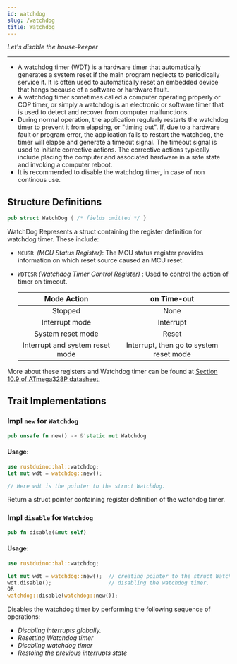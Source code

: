 ```yaml
---
id: watchdog
slug: /watchdog
title: Watchdog
---
```


*Let's disable the house-keeper*

----

- A watchdog timer (WDT) is a hardware timer that automatically generates a
  system reset if the main program neglects to periodically service it. It is
  often used to automatically reset an embedded device that hangs because of a
  software or hardware fault.
- A watchdog timer sometimes called a computer operating properly or COP timer,
  or simply a watchdog is an electronic or software timer that is used to detect
  and recover from computer malfunctions.
- During normal operation, the application regularly restarts the watchdog timer
  to prevent it from elapsing, or "timing out". If, due to a hardware fault or
  program error, the application fails to restart the watchdog, the timer will
  elapse and generate a timeout signal. The timeout signal is used to initiate
  corrective actions. The corrective actions typically include placing the
  computer and associated hardware in a safe state and invoking a computer
  reboot.
- It is recommended to disable the watchdog timer, in case of non continous use.

## Structure Definitions

```rust
pub struct WatchDog { /* fields omitted */ }
```

WatchDog Represents a struct containing the register definition for watchdog
timer. These include:

* `MCUSR `*(MCU Status Register)*:  The MCU status register provides information on which reset source caused an MCU reset.

* `WDTCSR` *(Watchdog Timer Control Register)* : Used to control the action of timer on timeout.

  |           Mode Action           |               on Time-out               |
  | :-----------------------------: | :-------------------------------------: |
  |             Stopped             |                  None                   |
  |         Interrupt mode          |                Interrupt                |
  |        System reset mode        |                  Reset                  |
  | Interrupt and system reset mode | Interrupt, then go to system reset mode |

More about these registers and Watchdog timer can be found at [Section 10.9 of ATmega328P datasheet.](t.ly/dBh5)



## Trait Implementations

### Impl `new` for `Watchdog`

```rust
pub unsafe fn new() -> &'static mut Watchdog
```

#### Usage:

```rust
use rustduino::hal::watchdog;
let mut wdt = watchdog::new();

// Here wdt is the pointer to the struct Watchdog.
```

Return a struct pointer containing register definition of the watchdog timer.



### Impl `disable` for `Watchdog`

```rust
pub fn disable(&mut self)
```

#### Usage:

```rust
use rustduino::hal::watchdog;

let mut wdt = watchdog::new(); 	// creating pointer to the struct Watchdog.
wdt.disable();					// disabling the watchdog timer.
OR
watchdog::disable(watchdog::new());
```

Disables the watchdog timer by performing the following sequence of operations:

* *Disabling interrupts globally.*
* *Resetting Watchdog timer*
* *Disabling watchdog timer*
* *Restoing the previous interrupts state*
